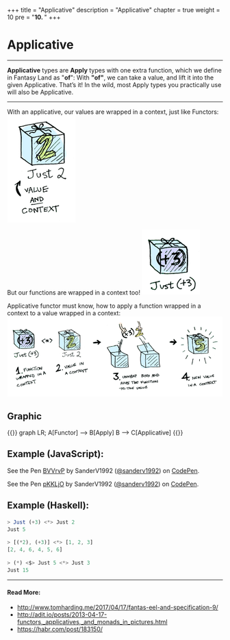 +++
title = "Applicative"
description = "Applicative"
chapter = true
weight = 10
pre = "<b>10. </b>"
+++

# Applicative
---
**Applicative** types are **Apply** types with one extra function, which we define in Fantasy Land as "**of**":
With **"of"**, we can take a value, and lift it into the given Applicative. That’s it! In the wild, most Apply types you practically use will also be Applicative.

---

With an applicative, our values are wrapped in a context, just like Functors:
![value and context](value_and_context.png)

But our functions are wrapped in a context too!
![function and context](function_and_context.png)

Applicative functor must know, how to apply a function wrapped in a context to a value wrapped in a context:
![applicative](applicative_just.png)


## Graphic
{{<mermaid align="center">}}
graph LR;
    A[Functor] --> B[Apply]
    B --> C[Applicative]
{{</mermaid>}}

## Example (JavaScript):
<p data-height="450" data-theme-id="0" data-slug-hash="BVVrvP" data-default-tab="js,result" data-user="sanderv1992" data-embed-version="2" data-pen-title="BVVrvP" class="codepen">See the Pen <a href="https://codepen.io/sanderv1992/pen/BVVrvP/">BVVrvP</a> by SanderV1992 (<a href="https://codepen.io/sanderv1992">@sanderv1992</a>) on <a href="https://codepen.io">CodePen</a>.</p>
<script async src="https://static.codepen.io/assets/embed/ei.js"></script>

<p data-height="500" data-theme-id="0" data-slug-hash="pKKLjO" data-default-tab="js,result" data-user="sanderv1992" data-embed-version="2" data-pen-title="pKKLjO" class="codepen">See the Pen <a href="https://codepen.io/sanderv1992/pen/pKKLjO/">pKKLjO</a> by SanderV1992 (<a href="https://codepen.io/sanderv1992">@sanderv1992</a>) on <a href="https://codepen.io">CodePen</a>.</p>
<script async src="https://static.codepen.io/assets/embed/ei.js"></script>


## Example (Haskell):
```js
> Just (+3) <*> Just 2
Just 5
```

```js
> [(*2), (+3)] <*> [1, 2, 3]
[2, 4, 6, 4, 5, 6]
```

```js
> (*) <$> Just 5 <*> Just 3
Just 15
```

---
#### Read More:
- http://www.tomharding.me/2017/04/17/fantas-eel-and-specification-9/
- http://adit.io/posts/2013-04-17-functors,_applicatives,_and_monads_in_pictures.html
- https://habr.com/post/183150/

